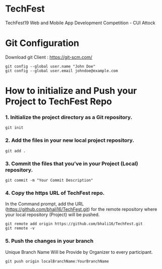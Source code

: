 # TechFest
TechFest19 Web and Mobile App Development Competition - CUI Attock

# Git Configuration
Download git Client : https://git-scm.com/

```
git config --global user.name "John Doe"
git config --global user.email johndoe@example.com
```

# How to initialize and Push your Project to TechFest Repo

### 1. Initialize the project directory as a Git repository.
```
git init
```

### 2. Add the files in your new local project repository.
```
git add .
```

### 3. Commit the files that you’ve in your Project (Local) repository.
```
git commit -m "Your Commit Description"
```

### 4. Copy the https URL of TechFest repo.
In the Command prompt, add the URL (https://github.com/bhali16/TechFest.git) for the remote repository where your local repository (Project) will be pushed.
```
git remote add origin https://github.com/bhali16/TechFest.git
git remote -v
```

### 5. Push the changes in your branch
Unique Branch Name Will be Provide by Organizer to every participant. 
```
git push origin localBranchName:YourBranchName
```

